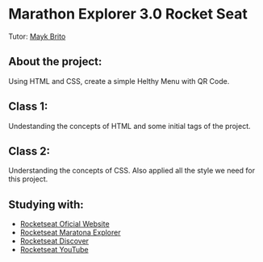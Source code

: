 # Marathon Explorer 3.0 Rocket Seat
Tutor: [Mayk Brito](https://github.com/maykbrito)

## About the project:
Using HTML and CSS, create a simple Helthy Menu with QR Code.

## Class 1:
Undestanding the concepts of HTML and some initial tags of the project.

## Class 2:
Understanding the concepts of CSS. Also applied all the style we need for this project. 

## Studying with:
 * [Rocketseat Oficial Website](https://www.rocketseat.com.br/)
 * [Rocketseat Maratona Explorer](https://evento.rocketseat.com.br/maratona/explorer)
 * [Rocketseat Discover](https://www.rocketseat.com.br/discover)
 * [Rocketseat YouTube](https://www.youtube.com/c/RocketSeat)
